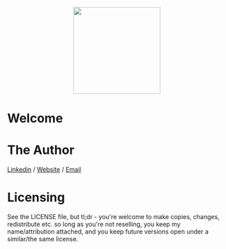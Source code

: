 <p align="center">
  <img width="200" src="published_files/cover.png">
</p>


# Welcome


# The Author
[Linkedin](https://www.linkedin.com/in/zachgoldberg/) / [Website](https://zachgoldberg.com) / [Email](mailto:zach@zachgoldberg.com)

# Licensing
See the LICENSE file, but tl;dr - you're welcome to make copies, changes, redistribute etc. so long as you're not reselling, you keep my name/attribution attached, and you keep future versions open under a similar/the same license.

